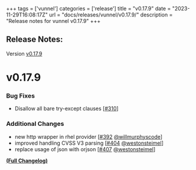 +++
tags = ['vunnel']
categories = ['release']
title = "v0.17.9"
date = "2023-11-29T16:08:17Z"
url = "docs/releases/vunnel/v0.17.9/"
description = "Release notes for vunnel v0.17.9"
+++

## Release Notes:
Version [v0.17.9](https://github.com/anchore/vunnel/releases/tag/v0.17.9)

# v0.17.9

### Bug Fixes

- Disallow all bare try-except clauses [[#310](https://github.com/anchore/vunnel/issues/310)]

### Additional Changes

- new http wrapper in rhel provider [[#392](https://github.com/anchore/vunnel/pull/392) [@willmurphyscode](https://github.com/willmurphyscode)]
- improved handling CVSS V3 parsing [[#404](https://github.com/anchore/vunnel/pull/404) [@westonsteimel](https://github.com/westonsteimel)]
- replace usage of json with orjson [[#407](https://github.com/anchore/vunnel/pull/407) [@westonsteimel](https://github.com/westonsteimel)]

**[(Full Changelog)](https://github.com/anchore/vunnel/compare/v0.17.8...v0.17.9)**
